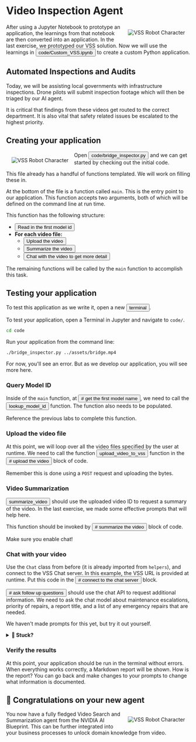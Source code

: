 # Video Inspection Agent

<img src="_static/robots/blueprint.png" alt="VSS Robot Character" style="float:right; max-width:350px;margin:15px;" />

After using a Jupyter Notebook to prototype an application, the learnings from that notebook are then converted into an application. In the last exercise, we prototyped our VSS solution.
Now we will use the learnings in <button onclick="openOrCreateFileInJupyterLab('code/Custom_VSS.ipynb');"><i class="fas fa-flask"></i> code/Custom_VSS.ipynb</button> to create a custom Python application.

<!--fold:break -->

## Automated Inspections and Audits

Today, we will be assisting local governments with infrastructure inspections.
Drone pilots will submit inspection footage which will then be triaged by our AI agent.

It is critical that findings from these videos get routed to the correct department.
It is also vital that safety related issues be escalated to the highest priority.

<!--fold:break -->

## Creating your application

<img src="_static/robots/wrench.png" alt="VSS Robot Character" style="float:left; max-width:200px;margin:15px;" />

Open <button onclick="openOrCreateFileInJupyterLab('code/bridge_inspector.py');"><i class="fa-brands fa-python"></i> code/bridge_inspector.py</button> and we can get started by checking out the initial code.

This file already has a handful of functions templated. We will work on filling these in.

At the bottom of the file is a function called `main`. This is the entry point to our application.
This function accepts two arguments, both of which will be defined on the command line at run time.

This function has the following structure:
  - <button onclick="goToLineAndSelect('code/bridge_inspector.py', '# get the first model name');">Read in the first model id</button> 
  - **For each video file:**
    - <button onclick="goToLineAndSelect('code/bridge_inspector.py', '# upload the video');">Upload the video</button> 
    - <button onclick="goToLineAndSelect('code/bridge_inspector.py', '# summarize the video');">Summarize the video</button> 
    - <button onclick="goToLineAndSelect('code/bridge_inspector.py', '# ask follow up questions');">Chat with the video to get more detail</button> 

The remaining functions will be called by the `main` function to accomplish this task.

<!--fold:break -->

## Testing your application

To test this application as we write it, open a new <button onclick="openNewTerminal();"><i class="fas fa-terminal"></i> terminal</button>.

To test your application, open a Terminal in Jupyter and navigate to `code/`.

```bash
cd code
```

Run your application from the command line:

```bash
./bridge_inspector.py ../assets/bridge.mp4
```

For now, you'll see an error. But as we develop our application, you will see more here.

<!--fold:break -->

### Query Model ID

Inside of the `main` function, at <button onclick="goToLineAndSelect('code/bridge_inspector.py', '# get the first model name');"># get the first model name</button>, we need to call the <button onclick="goToLineAndSelect('code/bridge_inspector.py', 'def lookup_model_id');">lookup_model_id</button> function. The function also needs to be populated.

Reference the previous labs to complete this function.

<!--fold:break -->

### Upload the video file

At this point, we will loop over all the video files specified by the user at runtime. We need to call the function
<button onclick="goToLineAndSelect('code/bridge_inspector.py', 'def upload_video_to_vss');">upload_video_to_vss</button>
function in the
<button onclick="goToLineAndSelect('code/bridge_inspector.py', '# upload the video');"># upload the video</button> block of code.

Remember this is done using a `POST` request and uploading the bytes.

<!--fold:break -->

### Video Summarization

<button onclick="goToLineAndSelect('code/bridge_inspector.py', 'def summarize_video');">summarize_video</button> should use the uploaded video ID to request a summary of the video. In the last exercise, we made some effective prompts that will help here.

This function should be invoked by <button onclick="goToLineAndSelect('code/bridge_inspector.py', '# summarize the video');"># summarize the video</button> block of code.

Make sure you enable chat!

<!--fold:break -->

### Chat with your video

Use the `Chat` class from before (it is already imported from `helpers`), and connect to the VSS Chat server. In this example, the VSS URL is provided at runtime. Put this code in the <button onclick="goToLineAndSelect('code/bridge_inspector.py', '# connect to the chat server');"># connect to the chat server</button> block.

<button onclick="goToLineAndSelect('code/bridge_inspector.py', '# ask follow up questions');"># ask follow up questions</button> should use the chat API to request additional information. We need to ask the chat model about maintenance escalations, priority of repairs, a report title, and a list of any emergency repairs that are needed.

We haven't made prompts for this yet, but try it out yourself.

<details>
<summary><b>💢 Stuck?</b></summary>

```python
escalations = chat_client.query("List any necessary escalations for maintenance.")
priority = chat_client.query("Score the priority of this report.")
emergencies = chat_client.query("Does this bridge require immediate structural attention?")
```

</details>

<!--fold:break -->

### Verify the results

At this point, your application should be run in the terminal without errors. When everything works correctly, a Markdown report will be shown. How is the report? You can go back and make changes to your prompts to change what information is documented.

<!--fold:break -->

## 🦾 Congratulations on your new agent

<img src="_static/robots/blueprint-blend.png" alt="VSS Robot Character" style="float:right; max-width:350px;margin:15px;" />

You now have a fully fledged Video Search and Summarization agent from the NVIDIA AI Blueprint. This can be further integrated into your business processes to unlock domain knowledge from video.
